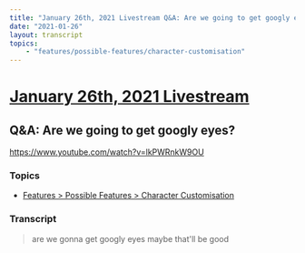 ```yaml
---
title: "January 26th, 2021 Livestream Q&A: Are we going to get googly eyes?"
date: "2021-01-26"
layout: transcript
topics:
    - "features/possible-features/character-customisation"
---
```

# [January 26th, 2021 Livestream](../2021-01-26.md)
## Q&A: Are we going to get googly eyes?
https://www.youtube.com/watch?v=lkPWRnkW9OU

### Topics
* [Features > Possible Features > Character Customisation](../topics/features/possible-features/character-customisation.md)

### Transcript

> are we gonna get googly eyes maybe that'll be good
